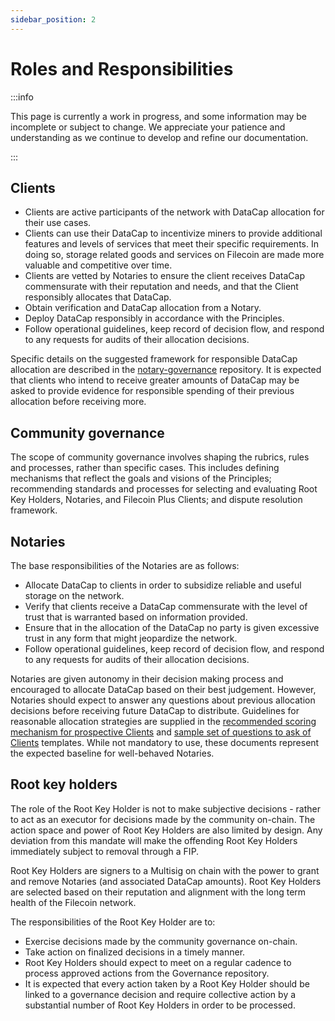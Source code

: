 ```yaml
---
sidebar_position: 2
---
```


# Roles and Responsibilities

:::info

This page is currently a work in progress, and some information may be incomplete or subject to change. We appreciate your patience and understanding as we continue to develop and refine our documentation.

:::

## Clients

- Clients are active participants of the network with DataCap allocation for their use cases.
- Clients can use their DataCap to incentivize miners to provide additional features and levels of services that meet their specific requirements. In doing so, storage related goods and services on Filecoin are made more valuable and competitive over time.
- Clients are vetted by Notaries to ensure the client receives DataCap commensurate with their reputation and needs, and that the Client responsibly allocates that DataCap.
- Obtain verification and DataCap allocation from a Notary.
- Deploy DataCap responsibly in accordance with the Principles.
- Follow operational guidelines, keep record of decision flow, and respond to any requests for audits of their allocation decisions.

Specific details on the suggested framework for responsible DataCap allocation are described in the [notary-governance](https://github.com/filecoin-project/notary-governance) repository. It is expected that clients who intend to receive greater amounts of DataCap may be asked to provide evidence for responsible spending of their previous allocation before receiving more.

## Community governance

The scope of community governance involves shaping the rubrics, rules and processes, rather than specific cases. This includes defining mechanisms that reflect the goals and visions of the Principles; recommending standards and processes for selecting and evaluating Root Key Holders, Notaries, and Filecoin Plus Clients; and dispute resolution framework.

## Notaries

The base responsibilities of the Notaries are as follows:

- Allocate DataCap to clients in order to subsidize reliable and useful storage on the network.
- Verify that clients receive a DataCap commensurate with the level of trust that is warranted based on information provided.
- Ensure that in the allocation of the DataCap no party is given excessive trust in any form that might jeopardize the network.
- Follow operational guidelines, keep record of decision flow, and respond to any requests for audits of their allocation decisions.

Notaries are given autonomy in their decision making process and encouraged to allocate DataCap based on their best judgement. However, Notaries should expect to answer any questions about previous allocation decisions before receiving future DataCap to distribute. Guidelines for reasonable allocation strategies are supplied in the [recommended scoring mechanism for prospective Clients](https://github.com/filecoin-project/notary-governance/blob/main/notaries/templates/client-evaluation.md) and [sample set of questions to ask of Clients](https://github.com/filecoin-project/notary-governance/blob/main/notaries/templates/sample-client-application.md) templates. While not mandatory to use, these documents represent the expected baseline for well-behaved Notaries.

## Root key holders

The role of the Root Key Holder is not to make subjective decisions - rather to act as an executor for decisions made by the community on-chain. The action space and power of Root Key Holders are also limited by design. Any deviation from this mandate will make the offending Root Key Holders immediately subject to removal through a FIP.

Root Key Holders are signers to a Multisig on chain with the power to grant and remove Notaries (and associated DataCap amounts). Root Key Holders are selected based on their reputation and alignment with the long term health of the Filecoin network.

The responsibilities of the Root Key Holder are to:

- Exercise decisions made by the community governance on-chain.
- Take action on finalized decisions in a timely manner.
- Root Key Holders should expect to meet on a regular cadence to process approved actions from the Governance repository.
- It is expected that every action taken by a Root Key Holder should be linked to a governance decision and require collective action by a substantial number of Root Key Holders in order to be processed.
